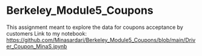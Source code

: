 # Berkeley_Module5_Coupons
This assignment meant to explore the data for coupons acceptance by customers
Link to my notebook: https://github.com/Minasardari/Berkeley_Module5_Coupons/blob/main/Driver_Coupon_MinaS.ipynb
